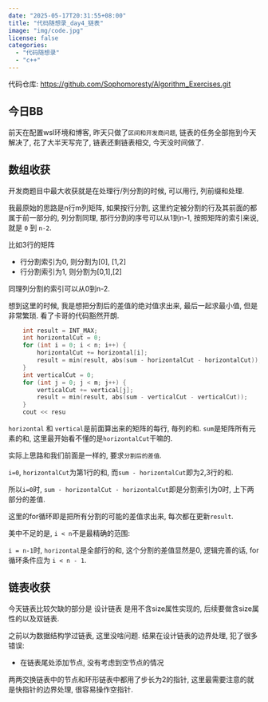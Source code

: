 ```yaml
---
date: "2025-05-17T20:31:55+08:00"
title: "代码随想录_day4_链表"
image: "img/code.jpg"
license: false
categories:
  - "代码随想录"
  - "c++"
---
```

代码仓库: <https://github.com/Sophomoresty/Algorithm_Exercises.git>

## 今日BB

前天在配置wsl环境和博客, 昨天只做了`区间和开发商问题`, 链表的任务全部拖到今天解决了, 花了大半天写完了, 链表还剩链表相交, 今天没时间做了.

## 数组收获

开发商题目中最大收获就是在处理行/列分割的时候, 可以用行, 列前缀和处理.

我最原始的思路是n行m列矩阵, 如果按行分割, 这里约定被分割的行及其前面的都属于前一部分的, 列分割同理, 那行分割的序号可以从1到n-1, 按照矩阵的索引来说, 就是 `0` 到 `n-2`.

比如3行的矩阵

- 行分割索引为0, 则分割为[0], [1,2]
- 行分割索引为1, 则分割为[0,1],[2]

同理列分割的索引可以从0到n-2.

想到这里的时候, 我是想把分割后的差值的绝对值求出来, 最后一起求最小值, 但是非常繁琐. 看了卡哥的代码豁然开朗.

```cpp
    int result = INT_MAX;
    int horizontalCut = 0;
    for (int i = 0; i < n; i++) {
        horizontalCut += horizontal[i];
        result = min(result, abs(sum - horizontalCut - horizontalCut));
    }
    int verticalCut = 0;
    for (int j = 0; j < m; j++) {
        verticalCut += vertical[j];
        result = min(result, abs(sum - verticalCut - verticalCut));
    }
    cout << resu
```

`horizontal` 和 `vertical`是前面算出来的矩阵的每行, 毎列的和. `sum`是矩阵所有元素的和, 这里最开始看不懂的是`horizontalCut`干嘛的.

实际上思路和我们前面是一样的, 要求`分割后的差值`.

`i=0`, `horizontalCut`为第1行的和, 而`sum - horizontalCut`即为2,3行的和.

所以`i=0`时, `sum - horizontalCut - horizontalCut`即是分割索引为0时, 上下两部分的差值.

这里的for循环即是把所有分割的可能的差值求出来, 每次都在更新`result`.

美中不足的是, `i < n`不是最精确的范围:

`i = n-1`时, `horizontal`是全部行的和, 这个分割的差值显然是0, 逻辑完善的话, for循环条件应为 `i < n - 1`.

## 链表收获

今天链表比较欠缺的部分是 设计链表 是用不含size属性实现的, 后续要做含size属性的以及双链表.

之前以为数据结构学过链表, 这里没啥问题. 结果在设计链表的边界处理, 犯了很多错误:

- 在链表尾处添加节点, 没有考虑到空节点的情况

两两交换链表中的节点和环形链表中都用了步长为2的指针, 这里最需要注意的就是快指针的边界处理, 很容易操作空指针.
